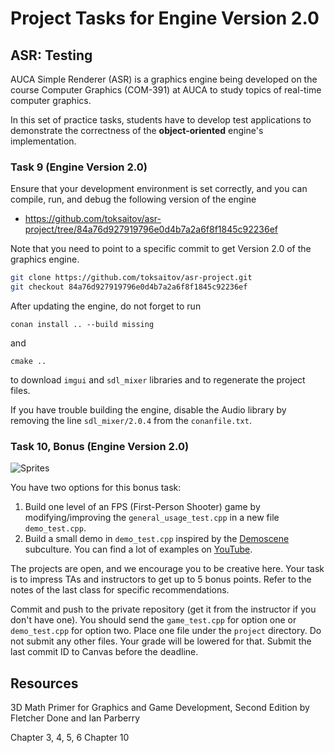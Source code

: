 Project Tasks for Engine Version 2.0
====================================

## ASR: Testing

AUCA Simple Renderer (ASR) is a graphics engine being developed on the course Computer Graphics (COM-391) at AUCA to study topics of real-time computer graphics.

In this set of practice tasks, students have to develop test applications to demonstrate the correctness of the **object-oriented** engine's implementation.

### Task 9 (Engine Version 2.0)

Ensure that your development environment is set correctly, and you can compile, run, and debug the following version of the engine

* <https://github.com/toksaitov/asr-project/tree/84a76d927919796e0d4b7a2a6f8f1845c92236ef>

Note that you need to point to a specific commit to get Version 2.0 of the graphics engine.

```bash
git clone https://github.com/toksaitov/asr-project.git
git checkout 84a76d927919796e0d4b7a2a6f8f1845c92236ef
```

After updating the engine, do not forget to run

```
conan install .. --build missing
```

and

```
cmake ..
```

to download `imgui` and `sdl_mixer` libraries and to regenerate the project files.

If you have trouble building the engine, disable the Audio library by removing the line `sdl_mixer/2.0.4` from the `conanfile.txt`.

### Task 10, Bonus (Engine Version 2.0)

![Sprites](https://i.imgur.com/nRWcwWN.png)

You have two options for this bonus task:

1. Build one level of an FPS (First-Person Shooter) game by modifying/improving the `general_usage_test.cpp` in a new file `demo_test.cpp`.
2. Build a small demo in `demo_test.cpp` inspired by the [Demoscene](https://en.wikipedia.org/wiki/Demoscene) subculture. You can find a lot of examples on [YouTube](https://www.youtube.com/results?search_query=demoscene).

The projects are open, and we encourage you to be creative here. Your task is to impress TAs and instructors to get up to 5 bonus points. Refer to the notes of the last class for specific recommendations.

Commit and push to the private repository (get it from the instructor if you don't have one). You should send the `game_test.cpp` for option one or `demo_test.cpp` for option two. Place one file under the `project` directory. Do not submit any other files. Your grade will be lowered for that. Submit the last commit ID to Canvas before the deadline.

## Resources

3D Math Primer for Graphics and Game Development, Second Edition by Fletcher Done and Ian Parberry

Chapter 3, 4, 5, 6
Chapter 10
